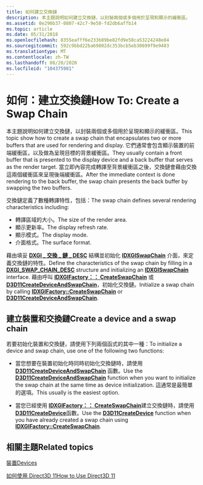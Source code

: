 ```yaml
---
title: 如何建立交換鏈
description: 本主題說明如何建立交換鏈，以封裝兩個或多個用於呈現和顯示的緩衝區。
ms.assetid: 0e290b37-0807-42c7-9e50-fd2db6affb14
ms.topic: article
ms.date: 05/31/2018
ms.openlocfilehash: 8355eafff6e233b89be82fd9e58ca53224248e84
ms.sourcegitcommit: 592c9bbd22ba69802dc353bcb5eb30699f9e9403
ms.translationtype: MT
ms.contentlocale: zh-TW
ms.lasthandoff: 08/20/2020
ms.locfileid: "104375981"
---
```

# <a name="how-to-create-a-swap-chain"></a><span data-ttu-id="cb679-103">如何：建立交換鏈</span><span class="sxs-lookup"><span data-stu-id="cb679-103">How To: Create a Swap Chain</span></span>

<span data-ttu-id="cb679-104">本主題說明如何建立交換鏈，以封裝兩個或多個用於呈現和顯示的緩衝區。</span><span class="sxs-lookup"><span data-stu-id="cb679-104">This topic show how to create a swap chain that encapsulates two or more buffers that are used for rendering and display.</span></span> <span data-ttu-id="cb679-105">它們通常會包含顯示裝置的前端緩衝區，以及做為呈現目標的背景緩衝區。</span><span class="sxs-lookup"><span data-stu-id="cb679-105">They usually contain a front buffer that is presented to the display device and a back buffer that serves as the render target.</span></span> <span data-ttu-id="cb679-106">當立即內容完成轉譯至背景緩衝區之後，交換鏈會藉由交換這兩個緩衝區來呈現後端緩衝區。</span><span class="sxs-lookup"><span data-stu-id="cb679-106">After the immediate context is done rendering to the back buffer, the swap chain presents the back buffer by swapping the two buffers.</span></span>

<span data-ttu-id="cb679-107">交換鏈定義了數種轉譯特性，包括：</span><span class="sxs-lookup"><span data-stu-id="cb679-107">The swap chain defines several rendering characteristics including:</span></span>

-   <span data-ttu-id="cb679-108">轉譯區域的大小。</span><span class="sxs-lookup"><span data-stu-id="cb679-108">The size of the render area.</span></span>
-   <span data-ttu-id="cb679-109">顯示更新率。</span><span class="sxs-lookup"><span data-stu-id="cb679-109">The display refresh rate.</span></span>
-   <span data-ttu-id="cb679-110">顯示模式。</span><span class="sxs-lookup"><span data-stu-id="cb679-110">The display mode.</span></span>
-   <span data-ttu-id="cb679-111">介面格式。</span><span class="sxs-lookup"><span data-stu-id="cb679-111">The surface format.</span></span>

<span data-ttu-id="cb679-112">藉由填妥 [**DXGI \_ 交換 \_ 鏈 \_ DESC**](/windows/desktop/api/dxgi/ns-dxgi-dxgi_swap_chain_desc) 結構並初始化 [**IDXGISwapChain**](/windows/desktop/api/dxgi/nn-dxgi-idxgiswapchain) 介面，來定義交換鏈的特性。</span><span class="sxs-lookup"><span data-stu-id="cb679-112">Define the characteristics of the swap chain by filling in a [**DXGI\_SWAP\_CHAIN\_DESC**](/windows/desktop/api/dxgi/ns-dxgi-dxgi_swap_chain_desc) structure and initializing an [**IDXGISwapChain**](/windows/desktop/api/dxgi/nn-dxgi-idxgiswapchain) interface.</span></span> <span data-ttu-id="cb679-113">藉由呼叫 [**IDXGIFactory：： CreateSwapChain**](/windows/desktop/api/dxgi/nf-dxgi-idxgifactory-createswapchain) 或 [**D3D11CreateDeviceAndSwapChain**](/windows/desktop/api/D3D11/nf-d3d11-d3d11createdeviceandswapchain)，初始化交換鏈。</span><span class="sxs-lookup"><span data-stu-id="cb679-113">Initialize a swap chain by calling [**IDXGIFactory::CreateSwapChain**](/windows/desktop/api/dxgi/nf-dxgi-idxgifactory-createswapchain) or [**D3D11CreateDeviceAndSwapChain**](/windows/desktop/api/D3D11/nf-d3d11-d3d11createdeviceandswapchain).</span></span>

## <a name="create-a-device-and-a-swap-chain"></a><span data-ttu-id="cb679-114">建立裝置和交換鏈</span><span class="sxs-lookup"><span data-stu-id="cb679-114">Create a device and a swap chain</span></span>

<span data-ttu-id="cb679-115">若要初始化裝置和交換鏈，請使用下列兩個函式的其中一種：</span><span class="sxs-lookup"><span data-stu-id="cb679-115">To initialize a device and swap chain, use one of the following two functions:</span></span>

-   <span data-ttu-id="cb679-116">當您想要在裝置初始化時同時初始化交換鏈時，請使用 [**D3D11CreateDeviceAndSwapChain**](/windows/desktop/api/D3D11/nf-d3d11-d3d11createdeviceandswapchain) 函數。</span><span class="sxs-lookup"><span data-stu-id="cb679-116">Use the [**D3D11CreateDeviceAndSwapChain**](/windows/desktop/api/D3D11/nf-d3d11-d3d11createdeviceandswapchain) function when you want to initialize the swap chain at the same time as device initialization.</span></span> <span data-ttu-id="cb679-117">這通常是最簡單的選項。</span><span class="sxs-lookup"><span data-stu-id="cb679-117">This usually is the easiest option.</span></span>

-   <span data-ttu-id="cb679-118">當您已經使用 [**IDXGIFactory：： CreateSwapChain**](/windows/desktop/api/dxgi/nf-dxgi-idxgifactory-createswapchain)建立交換鏈時，請使用 [**D3D11CreateDevice**](/windows/desktop/api/D3D11/nf-d3d11-d3d11createdevice)函數。</span><span class="sxs-lookup"><span data-stu-id="cb679-118">Use the [**D3D11CreateDevice**](/windows/desktop/api/D3D11/nf-d3d11-d3d11createdevice) function when you have already created a swap chain using [**IDXGIFactory::CreateSwapChain**](/windows/desktop/api/dxgi/nf-dxgi-idxgifactory-createswapchain).</span></span>

## <a name="related-topics"></a><span data-ttu-id="cb679-119">相關主題</span><span class="sxs-lookup"><span data-stu-id="cb679-119">Related topics</span></span>

<dl> <dt>

[<span data-ttu-id="cb679-120">裝置</span><span class="sxs-lookup"><span data-stu-id="cb679-120">Devices</span></span>](overviews-direct3d-11-devices.md)
</dt> <dt>

[<span data-ttu-id="cb679-121">如何使用 Direct3D 11</span><span class="sxs-lookup"><span data-stu-id="cb679-121">How to Use Direct3D 11</span></span>](how-to-use-direct3d-11.md)
</dt> </dl>

 

 